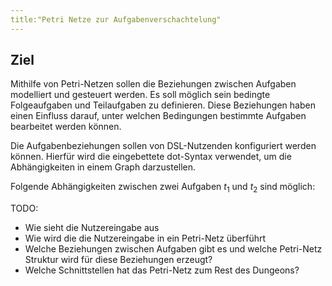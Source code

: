 ```yaml
---
title:"Petri Netze zur Aufgabenverschachtelung"
---
```


## Ziel

Mithilfe von Petri-Netzen sollen die Beziehungen zwischen Aufgaben modelliert und gesteuert werden.
Es soll möglich sein bedingte Folgeaufgaben und Teilaufgaben zu definieren. Diese Beziehungen haben einen Einfluss
darauf, unter welchen Bedingungen bestimmte Aufgaben bearbeitet werden können.

Die Aufgabenbeziehungen sollen von DSL-Nutzenden konfiguriert werden können. Hierfür wird die eingebettete dot-Syntax
verwendet, um die Abhängigkeiten in einem Graph darzustellen.

Folgende Abhängigkeiten zwischen zwei Aufgaben $t_1$ und $t_2$ sind möglich:

TODO:
- Wie sieht die Nutzereingabe aus
- Wie wird die die Nutzereingabe in ein Petri-Netz überführt
- Welche Beziehungen zwischen Aufgaben gibt es und welche Petri-Netz Struktur wird für diese Beziehungen erzeugt?
- Welche Schnittstellen hat das Petri-Netz zum Rest des Dungeons?
